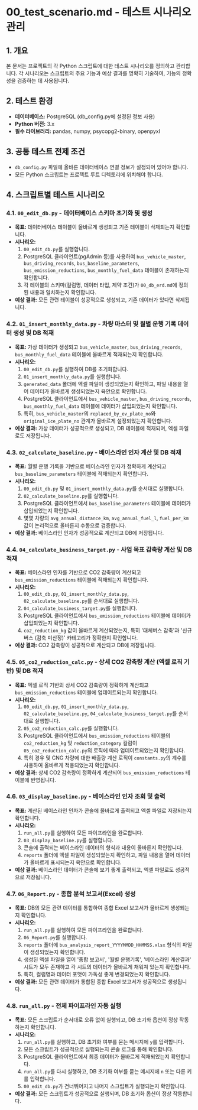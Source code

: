 # 00_test_scenario.md - 테스트 시나리오 관리

## 1. 개요

본 문서는 프로젝트의 각 Python 스크립트에 대한 테스트 시나리오를 정의하고 관리합니다. 각 시나리오는 스크립트의 주요 기능과 예상 결과를 명확히 기술하여, 기능의 정확성을 검증하는 데 사용됩니다.

## 2. 테스트 환경

*   **데이터베이스:** PostgreSQL (db_config.py에 설정된 정보 사용)
*   **Python 버전:** 3.x
*   **필수 라이브러리:** pandas, numpy, psycopg2-binary, openpyxl

## 3. 공통 테스트 전제 조건

*   `db_config.py` 파일에 올바른 데이터베이스 연결 정보가 설정되어 있어야 합니다.
*   모든 Python 스크립트는 프로젝트 루트 디렉토리에 위치해야 합니다.

## 4. 스크립트별 테스트 시나리오

### 4.1. `00_edit_db.py` - 데이터베이스 스키마 초기화 및 생성

*   **목표:** 데이터베이스 테이블이 올바르게 생성되고 기존 테이블이 삭제되는지 확인합니다.
*   **시나리오:**
    1.  `00_edit_db.py`를 실행합니다.
    2.  PostgreSQL 클라이언트(pgAdmin 등)를 사용하여 `bus_vehicle_master`, `bus_driving_records`, `bus_baseline_parameters`, `bus_emission_reductions`, `bus_monthly_fuel_data` 테이블이 존재하는지 확인합니다.
    3.  각 테이블의 스키마(컬럼명, 데이터 타입, 제약 조건)가 `00_db_erd.md`에 정의된 내용과 일치하는지 확인합니다.
*   **예상 결과:** 모든 관련 테이블이 성공적으로 생성되고, 기존 데이터가 있다면 삭제됩니다.

### 4.2. `01_insert_monthly_data.py` - 차량 마스터 및 월별 운행 기록 데이터 생성 및 DB 적재

*   **목표:** 가상 데이터가 생성되고 `bus_vehicle_master`, `bus_driving_records`, `bus_monthly_fuel_data` 테이블에 올바르게 적재되는지 확인합니다.
*   **시나리오:**
    1.  `00_edit_db.py`를 실행하여 DB를 초기화합니다.
    2.  `01_insert_monthly_data.py`를 실행합니다.
    3.  `generated_data` 폴더에 엑셀 파일이 생성되었는지 확인하고, 파일 내용을 열어 데이터가 올바르게 생성되었는지 육안으로 확인합니다.
    4.  PostgreSQL 클라이언트에서 `bus_vehicle_master`, `bus_driving_records`, `bus_monthly_fuel_data` 테이블에 데이터가 삽입되었는지 확인합니다.
    5.  특히, `bus_vehicle_master`의 `replaced_by_ev_plate_no`와 `original_ice_plate_no` 관계가 올바르게 설정되었는지 확인합니다.
*   **예상 결과:** 가상 데이터가 성공적으로 생성되고, DB 테이블에 적재되며, 엑셀 파일로도 저장됩니다.

### 4.3. `02_calculate_baseline.py` - 베이스라인 인자 계산 및 DB 적재

*   **목표:** 월별 운행 기록을 기반으로 베이스라인 인자가 정확하게 계산되고 `bus_baseline_parameters` 테이블에 적재되는지 확인합니다.
*   **시나리오:**
    1.  `00_edit_db.py` 및 `01_insert_monthly_data.py`를 순서대로 실행합니다.
    2.  `02_calculate_baseline.py`를 실행합니다.
    3.  PostgreSQL 클라이언트에서 `bus_baseline_parameters` 테이블에 데이터가 삽입되었는지 확인합니다.
    4.  몇몇 차량의 `avg_annual_distance_km`, `avg_annual_fuel_l`, `fuel_per_km` 값이 논리적으로 올바른지 수동으로 검증합니다.
*   **예상 결과:** 베이스라인 인자가 성공적으로 계산되고 DB에 저장됩니다.

### 4.4. `04_calculate_business_target.py` - 사업 목표 감축량 계산 및 DB 적재

*   **목표:** 베이스라인 인자를 기반으로 CO2 감축량이 계산되고 `bus_emission_reductions` 테이블에 적재되는지 확인합니다.
*   **시나리오:**
    1.  `00_edit_db.py`, `01_insert_monthly_data.py`, `02_calculate_baseline.py`를 순서대로 실행합니다.
    2.  `04_calculate_business_target.py`를 실행합니다.
    3.  PostgreSQL 클라이언트에서 `bus_emission_reductions` 테이블에 데이터가 삽입되었는지 확인합니다.
    4.  `co2_reduction_kg` 값이 올바르게 계산되었는지, 특히 '대체버스 감축'과 '신규버스 (감축 미산정)' 카테고리가 정확한지 확인합니다.
*   **예상 결과:** CO2 감축량이 성공적으로 계산되고 DB에 저장됩니다.

### 4.5. `05_co2_reduction_calc.py` - 상세 CO2 감축량 계산 (엑셀 로직 기반) 및 DB 적재

*   **목표:** 엑셀 로직 기반의 상세 CO2 감축량이 정확하게 계산되고 `bus_emission_reductions` 테이블에 업데이트되는지 확인합니다.
*   **시나리오:**
    1.  `00_edit_db.py`, `01_insert_monthly_data.py`, `02_calculate_baseline.py`, `04_calculate_business_target.py`를 순서대로 실행합니다.
    2.  `05_co2_reduction_calc.py`를 실행합니다.
    3.  PostgreSQL 클라이언트에서 `bus_emission_reductions` 테이블의 `co2_reduction_kg` 및 `reduction_category` 컬럼이 `05_co2_reduction_calc.py`의 로직에 따라 업데이트되었는지 확인합니다.
    4.  특히 경유 및 CNG 차량에 대한 배출량 계산 로직이 `constants.py`의 계수를 사용하여 올바르게 적용되었는지 확인합니다.
*   **예상 결과:** 상세 CO2 감축량이 정확하게 계산되어 `bus_emission_reductions` 테이블에 반영됩니다.

### 4.6. `03_display_baseline.py` - 베이스라인 인자 조회 및 출력

*   **목표:** 계산된 베이스라인 인자가 콘솔에 올바르게 출력되고 엑셀 파일로 저장되는지 확인합니다.
*   **시나리오:**
    1.  `run_all.py`를 실행하여 모든 파이프라인을 완료합니다.
    2.  `03_display_baseline.py`를 실행합니다.
    3.  콘솔에 출력되는 베이스라인 데이터의 형식과 내용이 올바른지 확인합니다.
    4.  `reports` 폴더에 엑셀 파일이 생성되었는지 확인하고, 파일 내용을 열어 데이터가 올바르게 표시되는지 육안으로 확인합니다.
*   **예상 결과:** 베이스라인 데이터가 콘솔에 보기 좋게 출력되고, 엑셀 파일로도 성공적으로 저장됩니다.

### 4.7. `06_Report.py` - 종합 분석 보고서(Excel) 생성

*   **목표:** DB의 모든 관련 데이터를 통합하여 종합 Excel 보고서가 올바르게 생성되는지 확인합니다.
*   **시나리오:**
    1.  `run_all.py`를 실행하여 모든 파이프라인을 완료합니다.
    2.  `06_Report.py`를 실행합니다.
    3.  `reports` 폴더에 `bus_analysis_report_YYYYMMDD_HHMMSS.xlsx` 형식의 파일이 생성되었는지 확인합니다.
    4.  생성된 엑셀 파일을 열어 '종합 보고서', '월별 운행기록', '베이스라인 계산결과' 시트가 모두 존재하고 각 시트의 데이터가 올바르게 채워져 있는지 확인합니다.
    5.  특히, 컬럼명과 데이터 포맷이 가독성 좋게 변경되었는지 확인합니다.
*   **예상 결과:** 모든 관련 데이터가 통합된 종합 Excel 보고서가 성공적으로 생성됩니다.

### 4.8. `run_all.py` - 전체 파이프라인 자동 실행

*   **목표:** 모든 스크립트가 순서대로 오류 없이 실행되고, DB 초기화 옵션이 정상 작동하는지 확인합니다.
*   **시나리오:**
    1.  `run_all.py`를 실행하고, DB 초기화 여부를 묻는 메시지에 `y`를 입력합니다.
    2.  모든 스크립트가 성공적으로 실행되는지 콘솔 로그를 통해 확인합니다.
    3.  PostgreSQL 클라이언트에서 최종 데이터가 올바르게 적재되었는지 확인합니다.
    4.  `run_all.py`를 다시 실행하고, DB 초기화 여부를 묻는 메시지에 `n` 또는 다른 키를 입력합니다.
    5.  `00_edit_db.py`가 건너뛰어지고 나머지 스크립트가 실행되는지 확인합니다.
*   **예상 결과:** 모든 스크립트가 성공적으로 실행되며, DB 초기화 옵션이 정상 작동합니다.

